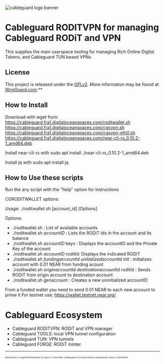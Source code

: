 ![cableguard logo banner](./banner.png)

# Cableguard RODITVPN for managing Cableguard RODiT and VPN
This supplies the main userspace tooling for managing Rich Online Digital Tokens, and Cableguard TUN based VPNs

## License
This project is released under the [GPLv2](COPYING).
More information may be found at [WireGuard.com](https://www.wireguard.com/).**

## How to Install
Download with wget from:
https://cableguard.fra1.digitaloceanspaces.com/roditwallet.sh
https://cableguard.fra1.digitaloceanspaces.com/cgcvpn.sh
https://cableguard.fra1.digitaloceanspaces.com/cgsvpn-eth0.sh
https://cableguard.fra1.digitaloceanspaces.com/near-cli-rs_0.10.2-1_amd64.deb

Install near-cli-rs with
sudo apt install ./near-cli-rs_0.10.2-1_amd64.deb

Install jq with 
sudo apt install jq

## How to Use these scripts
Run the any script with the "help" option for instructions

CGRODITWALLET options:

Usage: ./roditwallet.sh [account_id] [Options]

Options:
-  ./roditwallet.sh                   : List of available accounts
-  ./roditwallet.sh *accountID*       : Lists the RODiT Ids in the account and its balance
-  ./roditwallet.sh *accountID* keys  : Displays the accountID and the Private Key of the account
-  ./roditwallet.sh *accountID* roditId: Displays the indicated RODiT
-  ./roditwallet.sh *fundingaccountId* *unitializedaccountId* init   : Initializes account with 0.01 NEAR from funding acount
-  ./roditwallet.sh *originaccountId*  *destinationaccountId* roditId : Sends RODiT from origin account to destination account
-  ./roditwallet.sh genaccount        : Creates a new uninitialized accountID

From a funded wallet you need to send 0.01 NEAR to each new account to prime it
For testnet use: https://wallet.testnet.near.org/

# Cableguard Ecosystem
- Cableguard RODITVPN: RODiT and VPN manager
- Cableguard TOOLS: local VPN tunnel configuration
- Cableguard TUN: VPN tunnels
- Cableguard FORGE: RODiT minter

---
<sub><sub><sub><sub>WireGuard is a registered trademark of Jason A. Donenfeld. Cableguard is not sponsored or endorsed by Jason A. Donenfeld.</sub></sub></sub></sub>
